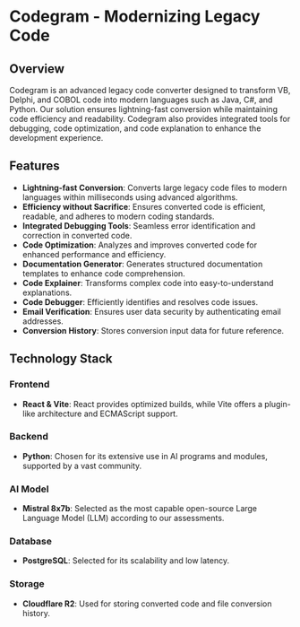 # Codegram - Modernizing Legacy Code

## Overview

Codegram is an advanced legacy code converter designed to transform VB, Delphi, and COBOL code into modern languages such as Java, C#, and Python. Our solution ensures lightning-fast conversion while maintaining code efficiency and readability. Codegram also provides integrated tools for debugging, code optimization, and code explanation to enhance the development experience.

## Features

- **Lightning-fast Conversion**: Converts large legacy code files to modern languages within milliseconds using advanced algorithms.
- **Efficiency without Sacrifice**: Ensures converted code is efficient, readable, and adheres to modern coding standards.
- **Integrated Debugging Tools**: Seamless error identification and correction in converted code.
- **Code Optimization**: Analyzes and improves converted code for enhanced performance and efficiency.
- **Documentation Generator**: Generates structured documentation templates to enhance code comprehension.
- **Code Explainer**: Transforms complex code into easy-to-understand explanations.
- **Code Debugger**: Efficiently identifies and resolves code issues.
- **Email Verification**: Ensures user data security by authenticating email addresses.
- **Conversion History**: Stores conversion input data for future reference.

## Technology Stack

### Frontend
- **React & Vite**: React provides optimized builds, while Vite offers a plugin-like architecture and ECMAScript support.

### Backend
- **Python**: Chosen for its extensive use in AI programs and modules, supported by a vast community.

### AI Model
- **Mistral 8x7b**: Selected as the most capable open-source Large Language Model (LLM) according to our assessments.

### Database
- **PostgreSQL**: Selected for its scalability and low latency.

### Storage
- **Cloudflare R2**: Used for storing converted code and file conversion history.
